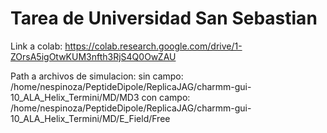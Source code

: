 # Tarea de Universidad San Sebastian
Link a colab:
https://colab.research.google.com/drive/1-ZOrsA5igOtwKUM3nfth3RjS4Q0OwZAU

Path a archivos de simulacion:
sin campo: /home/nespinoza/PeptideDipole/ReplicaJAG/charmm-gui-10_ALA_Helix_Termini/MD/MD3
con campo: /home/nespinoza/PeptideDipole/ReplicaJAG/charmm-gui-10_ALA_Helix_Termini/MD/E_Field/Free
